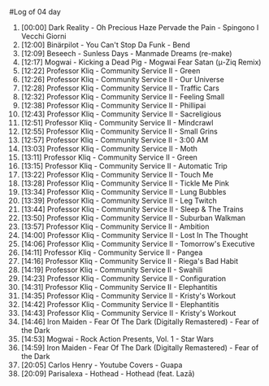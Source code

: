 #Log of 04 day

1. [00:00] Dark Reality - Oh Precious Haze Pervade the Pain - Spingono I Vecchi Giorni
1. [12:00] Binärpilot - You Can't Stop Da Funk - Bend
1. [12:09] Beseech - Sunless Days - Manmade Dreams (re-make)
1. [12:17] Mogwai - Kicking a Dead Pig - Mogwai Fear Satan (μ-Ziq Remix)
1. [12:22] Professor Kliq - Community Service II - Green
1. [12:26] Professor Kliq - Community Service II - Our Universe
1. [12:28] Professor Kliq - Community Service II - Traffic Cars
1. [12:32] Professor Kliq - Community Service II - Feeling Small
1. [12:38] Professor Kliq - Community Service II - Phillipai
1. [12:43] Professor Kliq - Community Service II - Sacreligious
1. [12:51] Professor Kliq - Community Service II - Mindcrawl
1. [12:55] Professor Kliq - Community Service II - Small Grins
1. [12:57] Professor Kliq - Community Service II - 3:00 AM
1. [13:03] Professor Kliq - Community Service II - Moth
1. [13:11] Professor Kliq - Community Service II - Green
1. [13:15] Professor Kliq - Community Service II - Automatic Trip
1. [13:22] Professor Kliq - Community Service II - Touch Me
1. [13:28] Professor Kliq - Community Service II - Tickle Me Pink
1. [13:34] Professor Kliq - Community Service II - Lung Bubbles
1. [13:39] Professor Kliq - Community Service II - Leg Twitch
1. [13:44] Professor Kliq - Community Service II - Sleep & The Trains
1. [13:50] Professor Kliq - Community Service II - Suburban Walkman
1. [13:57] Professor Kliq - Community Service II - Ambition
1. [14:00] Professor Kliq - Community Service II - Lost In The Thought
1. [14:06] Professor Kliq - Community Service II - Tomorrow's Executive
1. [14:11] Professor Kliq - Community Service II - Pangea
1. [14:16] Professor Kliq - Community Service II - Riega's Bad Habit
1. [14:19] Professor Kliq - Community Service II - Swahili
1. [14:23] Professor Kliq - Community Service II - Configuration
1. [14:31] Professor Kliq - Community Service II - Elephantitis
1. [14:35] Professor Kliq - Community Service II - Kristy's Workout
1. [14:42] Professor Kliq - Community Service II - Elephantitis
1. [14:43] Professor Kliq - Community Service II - Kristy's Workout
1. [14:46] Iron Maiden - Fear Of The Dark (Digitally Remastered) - Fear of the Dark
1. [14:53] Mogwai - Rock Action Presents, Vol. 1 - Star Wars
1. [14:59] Iron Maiden - Fear Of The Dark (Digitally Remastered) - Fear of the Dark
1. [20:05] Carlos Henry - Youtube Covers - Guapa
1. [20:09] Parisalexa - Hothead - Hothead (feat. Lazā)

